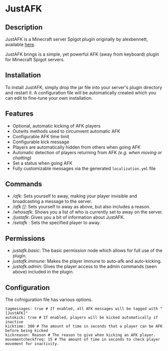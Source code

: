 # JustAFK
## Description 
JustAFK is a Minecraft server Spigot plugin originally by alexbennett, available [here](https://github.com/alexbennett/JustAFK "Original JustAFK Repository"). 

JustAFK brings is a simple, yet powerful AFK (away from keyboard) plugin for Minecraft Spigot servers.

## Installation
To install JustAFK, simply drop the jar file into your server's plugin directory and restart it. A configuration file will be automatically created which you can edit to fine-tune your own installation.

## Features
- Optional, automatic kicking of AFK players
- Outwits methods used to circumvent automatic AFK
- Configurable AFK time limit
- Configurable kick message
- Players are automatically hidden from others when going AFK
- Automatic detection of players returning from AFK *(e.g. when moving or chatting)*
- Set a status when going AFK
- Fully customizable messages via the generated `localization.yml` file

## Commands
- */afk*: Sets yourself to away, making your player invisible and broadcasting a message to the server.
- */afk [<reason>]*: Sets yourself to away as above, but also includes a reason.
- */whosafk*: Shows you a list of who is currently set to away on the server.
- */justafk*: Gives you a bit of information about JustAFK.
- */setafk <player>*: Sets the specified player to away.

## Permissions
- *justafk.basic*: The basic permission node which allows for full use of the plugin.
- *justafk.immune*: Makes the player immune to auto-afk and auto-kicking.
- *justafk.admin*: Gives the player access to the admin commands (seen above) included in the plugin.

## Configuration
The cofniguration file has various options. 
```
tagmessages: true # If enabled, all AFK messages will be tagged with "[JustAFK]"
autokick: true # If enabled, players will be kicked automatically if inactive
kicktime: 300 # The amount of time in seconds that a player can be AFK before being kicked
kickreason: Reason # The reason to give when kicking an AFK player.
movementcheckfreq: 15 # The amount of time in seconds to check player movement for inactivity.
````

